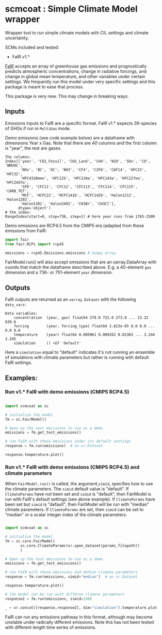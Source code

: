 # scmcoat : Simple Climate Model wrapper

Wrapper tool to run simple climate models with CIL settings and climate uncertainty.

SCMs included and tested:
- FaIR v1.*

[FaIR](https://github.com/OMS-NetZero/FAIR/tree/v1.6.4) accepts an array of greenhouse gas emissions and prognostically predicts atmospheric concentrations, change in radiative forcings, and change in global mean temperature, and other variables under certain settings. We frequently run this model under very specific settings and this package is meant to ease that process.

This package is very new. This may change in breaking ways.

## Inputs
Emissions inputs to FaIR are a specific format. FaIR v1.* expects 39-species of GHGs if run in `MultiGas` mode.

Demo emissions (see code example below) are a dataframe with dimensions Year x Gas. Note that there are *40* columns and the first column is "year", the rest are gases. 
```
The columns:
Index(['year', 'CO2_Fossil', 'CO2_Land', 'CH4', 'N2O', 'SOx', 'CO', 'NMVOC',
       'NOx', 'BC', 'OC', 'NH3', 'CF4', 'C2F6', 'C6F14', 'HFC23', 'HFC32',
       'HFC4310mee', 'HFC125', 'HFC134a', 'HFC143a', 'HFC227ea', 'HFC245fa',
       'SF6', 'CFC11', 'CFC12', 'CFC113', 'CFC114', 'CFC115', 'CARB_TET',
       'MCF', 'HCFC22', 'HCFC141b', 'HCFC142b', 'Halon1211', 'Halon1202',
       'Halon1301', 'Halon2402', 'CH3Br', 'CH3Cl'],
      dtype='object')
# the index:      
RangeIndex(start=0, stop=736, step=1) # here year runs from 1765-2500
```

Demo emissions are RCP4.5 from the CMIP5 era (adapted from these emissions from FaIR: 
```python
import fair
from fair.RCPs import rcp45

emissions = rcp45.Emissions.emissions # numpy array
```
FairModel.run() will also accept emissions that are an xarray.DataArray with coords that match the dataframe described above. E.g. a 40-element `gas` dimension and a 736- or 751-element `year` dimension.


## Outputs
FaIR outputs are returned as an `xarray.Dataset` with the following `data_vars`:
```
Data variables:
    concentration  (year, gas) float64 278.0 722.0 273.0 ... 13.22 620.6
    forcing        (year, forcing_type) float64 2.623e-05 0.0 0.0 ... 0.0 0.0
    temperature    (year) float64 0.005061 0.009262 0.01363 ... 3.244 3.245
    simulation     () <U7 'default'
```
Here a `simulation` equal to "default" indicates it's not running an ensemble of simulations with climate parameters but rather is running with default FaIR settings.


## Examples: 
### Run v1.* FaIR with demo emissions (CMIP5 RCP4.5)

```python

import scmcoat as sc

# initialize the model
fm = sc.FairModel()

# Open up the test emissions to use as a demo
emissions = fm.get_test_emissions()

# run FaIR with these emissions under its default settings
response = fm.run(emissions)  # an xr.Dataset

response.temperature.plot()

```

### Run v1.* FaIR with demo emissions (CMIP5 RCP4.5) and climate parameters
When `FairModel.run()` is called, the argument,`simid`, specifies how to use the climate parameters. The `simid` default value is "default". If `ClimateParams` have not been set and `simid` is "default", then FairModel is run with FaIR's default settings (see above example). If `ClimateParams` have been set but `simid` is "default", then FairModel will be run with "median" climate parameters. If `ClimateParams` are set, then `simid` can be set to "median" or a scalar integer index of the climate parameters.
```python

import scmcoat as sc

# initialize the model
fm = sc.core.FairModel(
       sc.core.ClimateParams(xr.open_dataset(params_filepath))
       )

# Open up the test emissions to use as a demo
emissions = fm.get_test_emissions()

# run FaIR with these emissions and median climate parameters
response = fm.run(emissions, simid="median")  # an xr.Dataset

response.temperature.plot()

# the model can be run with differen climate parameters
response2 = fm.run(emissions, simid=150)

_ = xr.concat([response,response2], dim="simulation").temperature.plot.line(x="year")

```

FaIR can run any emissions pathway in this format, although may become unstable under radically different emissions. Note this has not been tested with different length time series of emissions.
